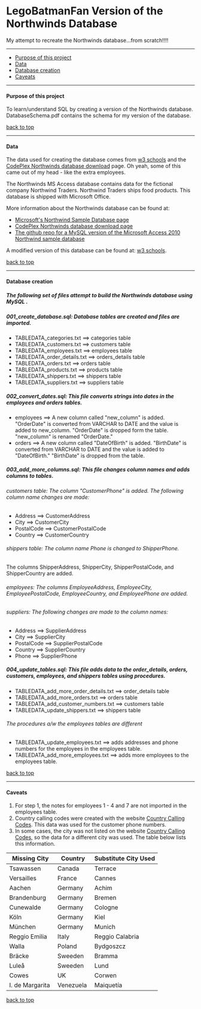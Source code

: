 # LegoBatmanFan	Version of the Northwinds Database
My attempt to recreate the Northwinds database...from scratch!!!! 
___

* [Purpose of this project](#purpose-of-this-project)
* [Data](#data)
* [Database creation](#database-creation)
* [Caveats](#caveats)

___ 
 
#### Purpose of this project
To learn/understand SQL by creating a version of the Northwinds database. 
DatabaseSchema.pdf contains the schema for my version of the database.


[back to top](#legobatmanfan-version-of-the-northwinds-database)
___

#### Data
The data used for creating the database comes from [w3 schools](http://www.w3schools.com/sql/) and the [CodePlex Northwinds database download](https://northwinddatabase.codeplex.com/releases/view/71634) page.
Oh yeah, some of this came out of my head - like the extra employees.


The Northwinds MS Access database contains data for the fictional company Northwind Traders. Northwind Traders ships food products. This database is shipped with Microsoft Office. 

 
More information about the Northwinds database can be found at:
* [Microsoft's Northwind Sample Database page](https://technet.microsoft.com/en-us/library/aa276825%28v=sql.80%29.aspx)
* [CodePlex Northwinds database download page](https://northwinddatabase.codeplex.com/releases/view/71634)
* [The github repo for a MySQL version of the Microsoft Access 2010 Northwind sample database](https://github.com/dalers/mywind) 

 
A modified version of this database can be found at: [w3 schools](http://www.w3schools.com/sql/).


[back to top](#legobatmanfan-version-of-the-northwinds-database)
___

#### Database creation
##### The following set of files attempt to build the Northwinds database using MySQL . 
##### 001_create_database.sql: Database tables are created and files are imported.
* TABLEDATA_categories.txt ==> categories table
* TABLEDATA_customers.txt ==> customers table
* TABLEDATA_employees.txt ==> employees table
* TABLEDATA_order_details.txt ==> orders_details table
* TABLEDATA_orders.txt ==> orders table
* TABLEDATA_products.txt ==> products table
* TABLEDATA_shippers.txt ==> shippers table
* TABLEDATA_suppliers.txt ==> suppliers table


##### 002_convert_dates.sql: This file converts strings into dates in the employees and orders tables.
* employees ==> A new column called "new_column" is added. "OrderDate" is converted from VARCHAR to DATE and the value is added to new_column. "OrderDate" is dropped form the table. "new_column" is renamed "OrderDate."
* orders ==> A new column called "DateOfBirth" is added. "BirthDate" is converted from VARCHAR to DATE and the value is added to "DateOfBirth." "BirthDate" is dropped from the table.


##### 003_add_more_columns.sql: This file changes column names and adds columns to tables.
###### customers table: The column "CustomerPhone" is added. The following column name changes are made:
* Address ==> CustomerAddress
* City ==> CustomerCity 
* PostalCode ==> CustomerPostalCode 
* Country ==> CustomerCountry


###### shippers table: The column name Phone is changed to ShipperPhone. 
The columns ShipperAddress, ShipperCity, ShipperPostalCode, and ShipperCountry are added.


###### employees: The columns EmployeeAddress, EmployeeCity, EmployeePostalCode, EmployeeCountry, and EmployeePhone are added.


###### suppliers: The following changes are made to the column names:
* Address ==> SupplierAddress  
* City ==> SupplierCity  
* PostalCode ==> SupplierPostalCode  
* Country ==> SupplierCountry  
* Phone ==> SupplierPhone  


##### 004_update_tables.sql: This file adds data to the order_details, orders, customers, employees, and shippers tables using procedures.
* TABLEDATA_add_more_order_details.txt  ==> order_details table
* TABLEDATA_add_more_orders.txt ==> orders table
* TABLEDATA_add_customer_numbers.txt ==> customers table
* TABLEDATA_update_shippers.txt ==> shippers table


###### The procedures a/w the employees tables are different
* TABLEDATA_update_employees.txt ==> adds addresses and phone numbers for the employees in the employees table.
* TABLEDATA_add_more_employees.txt ==> adds more employees to the employees table.


[back to top](#legobatmanfan-version-of-the-northwinds-database)
___

#### Caveats
1. For step 1, the notes for employees 1 - 4 and 7 are not imported in the employees table. 
2. Country calling codes  were created with the website [Country Calling Codes](http://www.countrycallingcodes.com). This data was used for the customer phone numbers.
3. In some cases, the city was not listed on the website [Country Calling Codes]( http://www.countrycallingcodes.com), so the data for a different city was used. The table below lists this information.

|Missing City                   | Country              |Substitute City Used       |
|-----------------------------|---------------------|----------------------------|
|Tsawassen                    |Canada                |Terrace                        |
|Versailles                      |France                 |Cannes                        |
|Aachen                         |Germany              |Achim                          |
|Brandenburg                 |Germany              |Bremen                       |
|Cunewalde                    |Germany              |Cologne                      |
|Köln                             |Germany              | Kiel                            |
|München                       |Germany              |Munich                         |
|Reggio Emilia                |Italy                     |Reggio Calabria            |
|Walla                            |Poland                  |Bydgoszcz                   |
|Bräcke                          |Sweeden              |Bramma                      |
|Luleå                             |Sweeden              |Lund							  |
|Cowes                          |UK                       |Corwen                        |
|I. de Margarita               |Venezuela            |Maiquetía                     |


[back to top](#legobatmanfan-version-of-the-northwinds-database)
